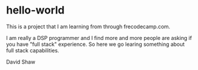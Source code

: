 # hello-world

This is a project that I am learning from through frecodecamp.com.

I am really a DSP programmer and I find more and more people are asking if you have "full stack" experience.
So here we go learing something about full stack capabilities.

David Shaw
